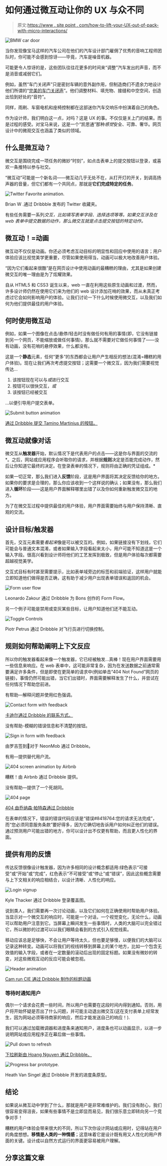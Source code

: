 # 如何通过微互动让你的 UX 与众不同

> 原文:[https://www . site point . com/how-to-lift-your-UX-out-of-pack-with-micro-interactions/](https://www.sitepoint.com/how-to-lift-your-ux-out-of-the-pack-with-micro-interactions/)

![BMW car door](../Images/da660d051e7d055bdb308734db8128b3.png)

当你发现像宝马这样的汽车公司在他们的汽车设计部门雇佣了优秀的音响工程师团队时，你可能不会感到惊讶——毕竟，汽车是噪音机器。

可能更令人惊讶的是，这些团队往往花更多的时间来“调整”汽车发出的声音，而不是消音或减弱它们。

例如，虽然“车门关闭声”只是密封车辆的意外副作用，但制造商们不遗余力地设计他们所谓的“[完美的车门关闭声](http://www.bmwblog.com/2014/12/22/perfect-car-door-sound-made-bmw/)”。他们调整材料、填充物、接缝和中空空间，创造出恰到好处的“音符”。

同样，雨刷、车窗电机和座椅控制都在这部迷你汽车交响乐中扮演着自己的角色。

作为设计师，我们明白这一点，对吗？这是 UX 的事。不仅仅是关上门的结果。而是过程的感受。对宝马来说，这是一个“凯思通”那种*感觉*安全、可靠、奢华。网页设计中的微观交互也涵盖了类似的领域。

## 什么是微互动？

微交互是围绕完成一项任务的微妙“时刻”，如点击表单上的提交按钮以登录，或喜欢一条推特以参与社交。

“微互动”可能是一个新名词——微互动几乎无处不在，从打开灯的开关，到调高扬声器的音量，但它们都有一个共同点，那就是**它们完成特定的任务**。

![Twitter Favorite animation.](../Images/629ae65f592bc75895ba0dd81587b98a.png)

Brian W .通过 Dribbble 发布的 Twitter 收藏夹。

有些任务需要一系列*交互，比如填写表单字段、选择选项等等。如果交互涉及在 web 表单中提交数据的动作，那么微交互就是点击提交按钮的特定动作。*

## 微互动！=动画

微互动不仅仅是动画。你还必须考虑互动目标的明显性和回应中使用的语言；用户体验应该比视觉美学更重要，尽管如果使用得当，动画可以极大地改善用户体验。

“因为它们看起来很酷”是在网页设计中使用动画的最糟糕的理由，尤其是如果创建微交互的唯一理由是为了炫耀效果。

自从 HTML5 和 CSS3 诞生以来，web 一直在利用这些原生动画和过渡，然而，许多设计师仍然在使用它们来为他们的 web 设计添加花哨的效果，而从未真正考虑过它会如何影响用户的体验。让我们讨论一下什么时候使用微交互，以及我们如何为他们提供最佳的用户体验。

## 何时使用微互动

例如，如果一个图像在点击/悬停/轻击时没有做任何有用的事情(即，它没有链接到另一个网页，不能缩放或做任何事情)，那么就不需要对它做任何事情了——没有动画，没有花哨的悬停效果，什么都没有。

这是一个**静态**元素，任何“更多”的东西都会让用户产生相反的想法(混淆=糟糕的用户体验)。现在让我们再次考虑提交按钮；这需要一个微交互，因为我们需要视觉传达…

1.  该按钮现在可以与*或*进行交互
2.  按钮可以很快交互，*或*
3.  该按钮已经被交互

…以便引导用户提交表单。

![Submit button animation](../Images/4b40d7f47c01170a80b2dc666255b6cd.png)

[通过 Dribbble 提交 Tamino Martinius 的按钮。](https://dribbble.com/shots/1673204-Submit-Button)

## 微互动就像对话

微交互从**触发器**开始，默认情况下是代表用户的点击——这是你与界面的交流的*。之后，网站或应用程序会听取你的请求，并根据**规则**决定是否能完成动作，然后让你知道它最终的决定。在登录表单的情况下，规则将由正确的凭证组成。*

如果一切正常，那么我们进入**反馈**阶段，这是用户界面将其决定反馈给你的地方。如果你的要求是合理的，那么你应该收到一个这样说的确认；如果没有，那么我们进入**循环**阶段——这是用户界面解释哪里出错了以及你如何重新触发微交互的地方。

为了在微交互过程中提供最佳的用户体验，用户界面需要始终与用户保持清晰、直观的交流。

## 设计目标/触发器

首先，交互元素需要*看起来*像是可以被交互的。例如，如果链接没有下划线，它们可能会与普通文本混淆，或者如果输入字段看起来太小，用户可能不知道这是一个输入字段。很高兴看到设计师将他们的工艺发挥到极致，但是用户体验每次都需要超越视觉美学。

交互式目标有时甚至需要提示，比如表单域旁边的标签和前端验证，这样用户就能立即知道他们做得是否正确，这有助于减少用户出现表单错误和返回的机会。

![Form user flow](../Images/fe570be962115e35e23feb86faadfc49.png)

Leonardo Zakour 通过 Dribbble 为 Bons 创作的 Form Flow。

另一个例子可能是禁用或变灰某些目标，让用户知道他们还不能互动。

![Toggle Controls](../Images/1583faa5e524c5b6630a87e75f29444d.png)

Piotr Petrus 通过 Dribbble 对飞行员进行切换控制。

## 规则如何帮助阐明上下文反应

所以你的触发器看起来像一个触发器，它已经被触发…真棒！现在用户界面需要用一些信息来响应。在 web 表单中，这可能非常复杂，因为在发送数据之前通常需要满足许多条件，但是即使在更简单的请求中(例如单击“404 Not Found”网页的链接)，事情仍然可能出错，当它们出错时，界面需要解释发生了什么，并尝试在任何情况下帮助您前进。

有帮助—解释问题并使用红色强调。

![Contact form with feedback](../Images/5056bf4ba88a132f4b6e1f81c9de44b5.png)

[卡迪尔通过 Dribbble 的联系方式。](https://dribbble.com/shots/2106670-Contact-Form)

没有帮助-模糊的错误信息和不清楚的按钮。

![Sign in form with feedback](../Images/fa32a9832622d5dccf989a8ea2dd0943.png)

由罗吉签到👑对于 NeonMob 通过 Dribbble。

有用—提供替代用户流。

![404 screen animation by Airbnb](../Images/8de7782f8f8cce3cdc5da22eb36e610e.png)

糟糕！由 Airbnb 通过 Dribbble 提供。

没有帮助—提供了一个死胡同。

![404 page](../Images/c67c26ff25259848d8ce542a6abad6d3.png)

[404 由乔纳森·帕特森通过 Dribbble](https://dribbble.com/shots/1869337-404)

在表单的情况下，错误的错误代码应该是“错误#8418764:您的请求无法完成”，而“您必须同意服务条款”要好得多，因为它确切地告诉用户如何纠正他们的错误。通过预测用户可能出错的地方，你可以设计出不仅更有帮助，而且更人性化的界面。

## 提供有用的反馈

传达反馈很像设计触发器，因为许多相同的设计概念都适用:绿色表示“可接受”或“开始”或“完成”，红色表示“不可接受”或“停止”或“错误”，因此这些概念需要与上下文相关的响应相结合，以设计清晰、人性化的响应。

![Login signup ](../Images/16cf12d8eca6f42afc50eb05f2e8494f.png)

Kyle Thacker 通过 Dribbble 登录覆盖图。

说到类人，我们需要再一次讨论动画，以及它们如何在正确使用时帮助用户体验。当显示对一个微交互的响应时，可能是一个对话，一个视觉变化，无论什么，动画可以帮助用户注意到它。当屏幕上瞬间发生一些事情时，人类的大脑可以完全错过它，所以微妙的过渡可以以我们眼睛会看到的方式引入视觉线索。

移动应该总是足够快，不会让用户等待太久，但也要足够慢，以便我们的大脑可以记录这种转变。动画可以将我们的视线转移到屏幕上的某个地方，比如一个包含无效值的输入字段，或者在一定数量的滚动后出现的固定标题。如果没有微妙的转变，对这些微观互动的反应可能会被忽视。

![Header animation](../Images/4217598552db12aff6d2b2163561030f.png)

[Cam run CIE 通过 Dribbble 制作的标题动画](https://dribbble.com/shots/2759614-Header-animation)

### 等待时通知用户

偶尔一个请求会花费一些时间，所以用户也需要在这段时间内得到通知。否则，用户将开始怀疑是否出了什么问题，并可能主动退出微交互(这在支付表单上经常发生，因为网站必须等待商家的响应，然后才能发送自己的响应！).

我们可以通过加载微调器和进度条来通知用户，进度条也可以动画显示，以进一步说明网站或应用程序正在幕后做一些事情。

![Pull down to refresh](../Images/5f931eaf466cc7a23a3e05796c8d8e44.png)

[下拉刷新由 Hoang Nguyen 通过 Dribbble。](https://dribbble.com/shots/2232385-Pull-Down-to-Refresh)

![Progress bar prototype.](../Images/4578905a4df0d0a2017bb1e09458ea75.png)

Heath Van Singel 通过 Dribbble 开发的进度条原型。

## 结论

如果说从微互动中学到了什么，那就是用户是非常难维护的。我们没有耐心，我们很容易变得沮丧，如果有些事情不是立即显而易见，我们很乐意立即转向另一个竞争对手！

糟糕的用户体验会带来很大的不同，所以下次你设计网站或应用时，记得站在用户的角度想想。**移情是人类的一种情感**；这意味着它是设计既有用又人性化的用户界面的关键。设计成以自然方式运行的界面更容易被用户理解。

## 分享这篇文章